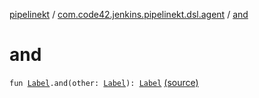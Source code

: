 [pipelinekt](../index.md) / [com.code42.jenkins.pipelinekt.dsl.agent](index.md) / [and](./and.md)

# and

`fun `[`Label`](../com.code42.jenkins.pipelinekt.internal.agent/-label/index.md)`.and(other: `[`Label`](../com.code42.jenkins.pipelinekt.internal.agent/-label/index.md)`): `[`Label`](../com.code42.jenkins.pipelinekt.internal.agent/-label/index.md) [(source)](https://github.com/code42/pipelinekt/tree/master/dsl/src/main/kotlin/com/code42/jenkins/pipelinekt/dsl/agent/AgentDsl.kt#L6)